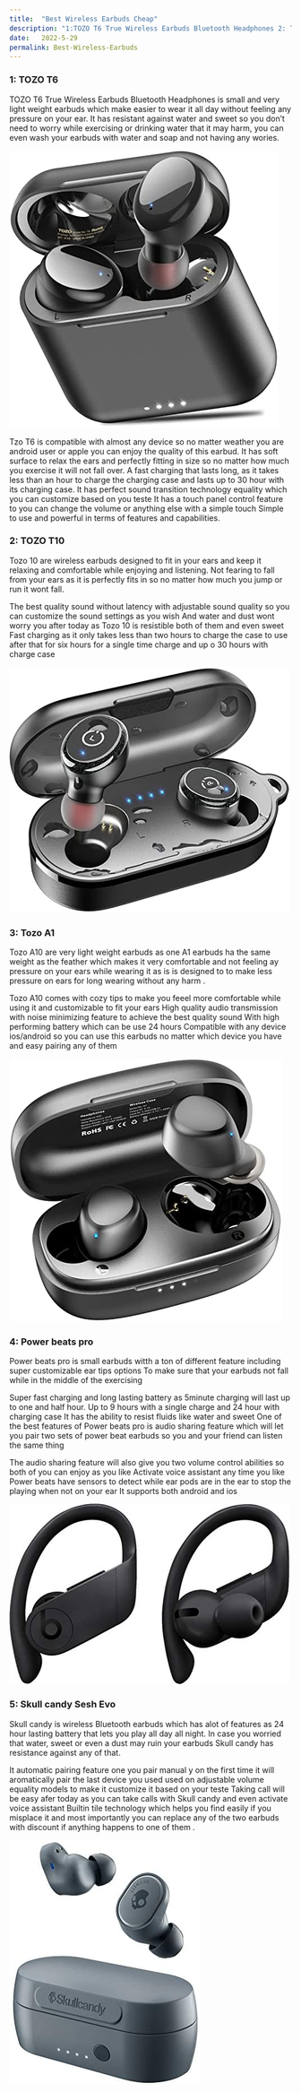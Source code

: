 ```yaml
---
title:  "Best Wireless Earbuds Cheap"
description: "1:TOZO T6 True Wireless Earbuds Bluetooth Headphones 2: TOZO T10 Bluetooth 5.3 Wireless Earbuds with Wireless Charging Case 3:TOZO A1 Mini Wireless Earbuds Bluetooth 4:Powerbeats Pro Wireless Earbuds 5:Skullcandy Sesh Evo True Wireless Earbuds"
date:   2022-5-29
permalink: Best-Wireless-Earbuds
---
```













### 1: TOZO T6

TOZO T6 True Wireless Earbuds Bluetooth Headphones is small and very light weight earbuds which make easier to wear it all day without feeling any pressure on your ear.
It has resistant against water and sweet so you don’t need to worry while exercising or drinking water that it may harm, you can even wash your earbuds with water and soap and not having any wories.

![Tozo T6 earbuds](/public/T6.jpg)

Tzo T6 is compatible with almost any device so no matter weather you are android user or apple you can enjoy the quality of this earbud.
It has soft surface to relax the ears and perfectly fitting in size so no matter how much you exercise it will not fall over.
A fast charging that lasts long, as it takes less than an hour to charge the charging case and lasts up to 30 hour with its charging case.
It has perfect sound transition technology equality which you can customize based on you teste 
It has a touch panel control feature to you can change the volume or anything else with a simple touch
Simple to use and powerful in terms of features and capabilities.





### 2: TOZO T10


Tozo 10 are wireless earbuds designed to fit in your ears and keep it relaxing and comfortable while enjoying and listening. Not fearing to fall from your ears as it is perfectly fits in so no matter how much you jump or run it wont fall.

The best quality sound without latency with adjustable sound quality so you can customize the sound settings as you wish
And water and dust wont worry you after today as Tozo 10 is resistible both of them and even sweet 
Fast charging as it only takes less than two hours to charge the case to use after that for six hours for a single time charge and up o 30 hours with charge case


![Tozo T10 earbuds](/public/T10.jpg)


### 3: Tozo A1

Tozo A10 are very light weight earbuds as one A1 earbuds ha the same weight as the feather which makes it very comfortable and not feeling ay pressure on your ears while wearing it as is is designed to to make less pressure on ears for long wearing without any harm .

Tozo A10 comes with cozy tips to make you feeel more comfortable while using it and customizable to fit your ears
High quality audio transmission with noise minimizing feature to achieve the best quality sound
With high performing battery which can be use 24 hours 
Compatible with any device ios/android so you can use this earbuds no matter which device you have and easy pairing any of them




![Tozo A1 earbuds](/public/A1.jpg)






### 4: Power beats pro

Power beats pro is small earbuds witth a ton of different feature including super customizable ear tips options To make sure that your earbuds not fall while in the middle of the exercising

Super fast charging and long lasting battery as 5minute charging will last up to one and half hour. Up to 9 hours with a single charge and 24 hour with charging case
It has the ability to resist fluids like water and sweet
One of the best features of Power beats pro is audio sharing feature which will let you pair two sets of power beat earbuds so you and your friend can listen the same thing

The audio sharing feature will also give you two volume control abilities so both of you can enjoy as you like
Activate voice assistant any time you like
Power beats have sensors to detect while ear pods are in the ear to stop the playing when not on your ear 
It supports both android and ios


![Power beats pro earbuds](/public/Powerbeats.jpg)



### 5: Skull candy Sesh Evo

Skull candy is wireless Bluetooth earbuds which has alot of features as 24 hour lasting battery that lets you play all day all night. In case you worried that water, sweet or even a dust may ruin your earbuds Skull candy has resistance against any of that.

It automatic pairing feature one you pair manual y on the first time it will aromatically pair the last device you used used on
adjustable volume equality models to make it customize it based on your teste 
Taking call will be easy afer today as you can take calls with Skull candy and even activate voice assistant
Builtin tile technology which helps you find easily if you misplace it and most importantly you can replace any of the two earbuds with discount if anything happens to one of them .



![skull candy earbuds](/public/Skull.jpg)




















































